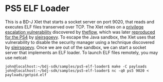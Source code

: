 # PS5 ELF Loader
This is a BD-J Xlet that starts a socket server on port 9020, that reads and
executes ELF files transerved over TCP. The Xlet relies on a
[privilege escalation vulnerability][h1] discovered by [theflow][theflow],
which was later [reproduced for the PS4][insp1] by [sleirsgoevy][sleirsgoevy].
To escape the Java sandbox, the Xlet uses that vulnerability to disable the
security manager using a technique discovered by [sleirsgoevy][insp2].
Once we are out of the sandbox, we can start a socket server that implements
an ELF loader. To launch ELF files remotely, you may use netcat:
```console
john@localhost:~/bdj-sdk/samples/ps5-elf-loader$ make -C payloads
john@localhost:~/bdj-sdk/samples/ps5-elf-loader$ nc -q0 ps5 9020 < payloads/getpid.elf
```

[h1]: https://hackerone.com/reports/1379975
[insp1]: https://github.com/sleirsgoevy/bd-jb
[insp2]: https://github.com/sleirsgoevy/bd-jb/tree/ps5
[sleirsgoevy]: https://github.com/sleirsgoevy
[theflow]: https://github.com/TheOfficialFloW
